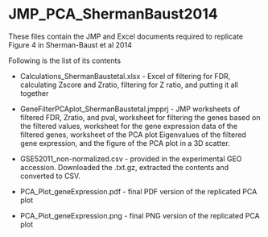 # JMP_PCA_ShermanBaust2014
These files contain the JMP and Excel documents required to replicate Figure 4 in Sherman-Baust et al 2014


Following is the list of its contents

  - Calculations_ShermanBaustetal.xlsx  -   Excel of filtering for FDR, calculating Zscore and Zratio, filtering for Z ratio, and putting it all together
  
  - GeneFilterPCAplot_ShermanBaustetal.jmpprj   -   JMP worksheets of filtered FDR, Zratio, and pval, worksheet for filtering the genes based on the filtered values, worksheet for the gene expression data of the filtered genes, worksheet of the PCA plot Eigenvalues of the filtered gene expression, and the figure of the PCA plot in a 3D scatter.
  
  - GSE52011_non-normalized.csv   -   provided in the experimental GEO accession. Downloaded the .txt.gz, extracted the contents and converted to CSV. 
  
  -  PCA_Plot_geneExpression.pdf  -   final PDF version of the replicated PCA plot
  
  -  PCA_Plot_geneExpression.png  -   final PNG version of the replicated PCA plot

